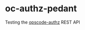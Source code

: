 oc-authz-pedant
===============

Testing the [opscode-authz](https://github.com/opscode/opscode-authz) REST API
